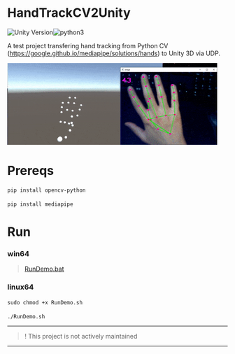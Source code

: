 # HandTrackCV2Unity
![Unity Version](https://img.shields.io/badge/Unity-2020.3.14f1-green.svg)![python3](https://img.shields.io/badge/Python-3.x-blue)

A test project transfering hand tracking from Python CV (https://google.github.io/mediapipe/solutions/hands) to Unity 3D via UDP.

![enter image description here](https://raw.githubusercontent.com/athanoid/HandTrackCV2Unity/main/opencvunity.gif)

# Prereqs

    pip install opencv-python
    
    pip install mediapipe

# Run 
### win64

> [RunDemo.bat](https://github.com/athanoid/HandTrackCV2Unity/blob/main/RunDemo.bat
> "RunDemo.bat")

### linux64

    sudo chmod +x RunDemo.sh

    ./RunDemo.sh

---
> ! This project is not actively maintained
---

